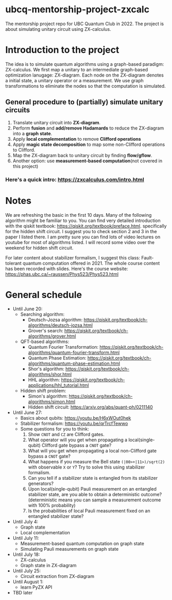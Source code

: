 # ubcq-mentorship-project-zxcalc
The mentorship project repo for UBC Quantum Club in 2022. The project is about simulating unitary circuit using ZX-calculus.

# Introduction to the project

The idea is to simulate quantum algorithms using a graph-based paradigm: ZX-calculus. We first map a unitary to an intermediate graph-based optimization lanugage: ZX-diagram. Each node on the ZX-diagram denotes a initial state, a unitary operator or a measurement. We use graph transformations to eliminate the nodes so that the computation is simulated.

## General procedure to (partially) simulate unitary circuits

1. Translate unitary circuit into **ZX-diagram**.
2. Perform **fusion** and **add/remove Hadamards** to reduce the ZX-diagram into a **graph state**.
3. Apply **local complementation** to remove **Clifford operations**
4. Apply **magic state decomposition** to map some non-Clifford operations to Clifford.
5. Map the ZX-diagram back to unitary circuit by finding **flow/gflow**.
6. Another option: use **measurement-based computation**(not covered in this project)

### Here's a quick intro: https://zxcalculus.com/intro.html

# Notes
We are refreshing the basic in the first 10 days. Many of the following algorithm might be familiar to you. You can find very detailed introduction with the qiskit textbook: https://qiskit.org/textbook/preface.html. specifically for the hidden shift circuit. I suggest you to check section 2 and 3 in the paper I listed there. I am pretty sure you can find lots of video lectures on youtube for most of algorithms listed. I will record some video over the weekend for hidden shift circuit.

For later content about stabilizer formalism, I suggest this class: Fault-tolerant quantum computation offered in 2021. The whole course content has been recorded with slides. Here's the course website: https://phas.ubc.ca/~raussen/Phys523/Phys523.html

# General schedule
- Until June 20:
  - Searching algorithm:
    - Deutsch-Jozsa algorithm: https://qiskit.org/textbook/ch-algorithms/deutsch-jozsa.html
    - Grover's search: https://qiskit.org/textbook/ch-algorithms/grover.html
  - QFT-based algorithms:
    - Quantum Fourier Transformation: https://qiskit.org/textbook/ch-algorithms/quantum-fourier-transform.html
    - Quantum Phase Estimation: https://qiskit.org/textbook/ch-algorithms/quantum-phase-estimation.html
    - Shor's algorithm: https://qiskit.org/textbook/ch-algorithms/shor.html
    - HHL algorithm: https://qiskit.org/textbook/ch-applications/hhl_tutorial.html
  - Hidden shift problem:
    - Simon's algorithm: https://qiskit.org/textbook/ch-algorithms/simon.html
    - Hidden shift circuit: https://arxiv.org/abs/quant-ph/0211140
- Until June 27:
  - Basics about qubits: https://youtu.be/H6xWOut0hek
  - Stabilizer formalism: https://youtu.be/qrTrcfTewwo
  - Some questions for you to think:
    1. Show `CNOT` and `CZ` are Clifford gates.
    2. What operator will you get when propagating a local(single-qubit) Clifford gate bypass a `CNOT` gate?
    3. What will you get when propagating a local non-Clifford gate bypass a `CNOT` gate?
    4. What happens if you measure the Bell state `(|00>+|11>)/sqrt(2)` with observable `X` or `Y`? Try to solve this using stabilizer formalism.
    5. Can you tell if a stabilizer state is entangled from its stabilizer generators?
    6. Upon local(single-qubit) Pauli measurement on an entangled stabilizer state, are you able to obtain a deterministic outcome?(deterministic means you can sample a measurement outcome with 100% probability)
    7. Is the probabilities of local Pauli measurement fixed on an entangled stabilizer state?
- Until July 4:
  - Graph state
  - Local complementation
- Until July 11:
  - Measurement-based quantum computation on graph state
  - Simulating Pauli measurements on graph state
- Until July 18:
  - ZX-calculus
  - Graph state in ZX-diagram
- Until July 25:
  - Circuit extraction from ZX-diagram
- Until August 1:
  - learn PyZX API
- TBD later
